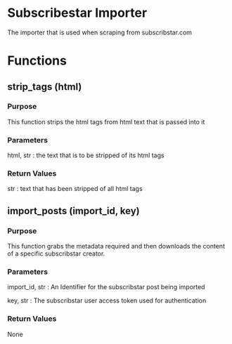 # Subscribestar Importer

The importer that is used when scraping from subscribstar.com

# Functions

## strip_tags (html)

### Purpose

This function strips the html tags from html text that is passed into it
### Parameters

html, str : the text that is to be stripped of its html tags

### Return Values

str : text that has been stripped of all html tags

## import_posts (import_id, key)

### Purpose

This function grabs the metadata required and then downloads the content of a specific subscribstar creator.

### Parameters

import_id, str : An Identifier for the subscribstar post being imported

key, str : The subscribstar user access token used for authentication

### Return Values

None
